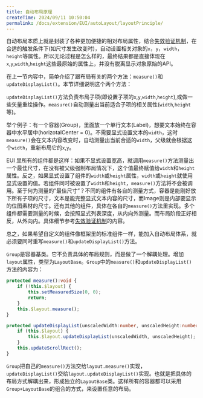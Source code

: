 ```yaml
---
title: 自动布局原理
createTime: 2024/09/11 10:50:04
permalink: /docs/extension/EUI/autoLayout/layoutPrinciple/
---
```

自动布局本质上就是封装了各种更加便捷的相对布局属性，结合[失效验证机制](../../autoLayout/FailureToVerify/README.md)，在合适的触发条件下(如尺寸发生改变时)，自动设置相关对象的`x`，`y`，`width`，`height`等属性。所以无论过程是怎么样的，最终结果都是直接体现在`x`,`y`,`width`,`height`这些最原始的属性上，并没有脱离显示对象原始的API。

在上一节内容中，简单介绍了跟布局有关的两个方法：`measure()`和`updateDisplayList()`。本节详细说明这个两个方法：

`updateDisplayList()`方法负责布局子项(即设置子项的`x`,`y`,`width`,`height`),或做一些矢量重绘操作。`measure()`自动测量出当前适合子项的相关属性(`width`,`height`等)。

举个例子：有一个容器(Group)，里面放一个单行文本(Label)，想要文本始终在容器中水平居中(horizotalCenter = 0)。不需要显式设置文本的`width`，这时`measure()`会在文本内容改变时，自动测量出当前合适的`width`，父级就会根据这个`width`，重新布局它的`x`,`y`。

EUI 里所有的组件都是这样：如果不显式设置宽高，就调用`measure()`方法测量出一个最佳尺寸，在没有被父级强制布局情况下，这个值最终赋值给`width`和`height`属性。反之，如果显式设置了组件的`width`或`height`属性，`width`或`height`就使用显式设置的值。若组件同时被设置了`width`和`height`，`measure()`方法将不会被调用。至于何为测量的”最佳尺寸”？不同的组件有各自的测量方式，容器是能刚好放下所有子项的尺寸，文本是能完整显式文本内容的尺寸，而Image则是内部要显示的位图素材的尺寸。还有其他的组件，具体在各自的`measure()`方法里实现。多个组件都需要测量的时候，会按照显式列表深度，从内向外测量。而布局阶段正好相反，从外向内。具体细节参考[失效验证机制](../../../../extension/EUI/autoLayout/FailureToVerify/README.md)的内容。

总之，如果希望自定义的组件像框架里的标准组件一样，能加入自动布局体系，就必须要同时重写`measure()`和`updateDisplayList()`方法。

`Group`是容器基类。它不负责具体的布局规则，而是做了一个解耦处理。增加`layout`属性，类型为`LayoutBase`。`Group`中的`measure()`和`updateDisplayList()`方法的内容为：

~~~ typescript
protected measure():void {
    if (!this.$layout) {
        this.setMeasuredSize(0, 0);
        return;
    }
    this.$layout.measure();
}

protected updateDisplayList(unscaledWidth:number, unscaledHeight:number):void {
    if (this.$layout) {
        this.$layout.updateDisplayList(unscaledWidth, unscaledHeight);
    }
    this.updateScrollRect();
}
~~~ 
`Group`把自己的`measure()`方法交给`layout.measure()`实现，`updateDisplayList()`交给`layout.updateDisplayList()`实现。也就是把具体的布局方式解耦出来，形成独立的`LayoutBase`类。这样所有的容器都可以采用`Group+LayoutBase`的组合的方式，来设置任意的布局。

